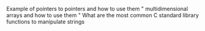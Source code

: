 Example of pointers to pointers and how to use them
"	multidimensional arrays and how to use them
"	What are the most common C standard library functions to manipulate strings

